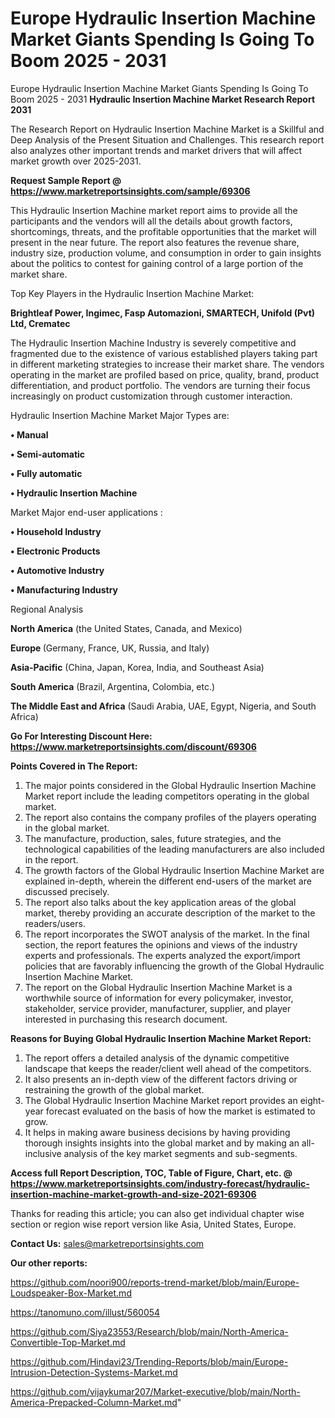 # Europe Hydraulic Insertion Machine Market Giants Spending Is Going To Boom 2025 - 2031
 Europe Hydraulic Insertion Machine Market Giants Spending Is Going To Boom 2025 - 2031
<strong>Hydraulic Insertion Machine Market Research Report 2031</strong>

The Research Report on Hydraulic Insertion Machine Market is a Skillful and Deep Analysis of the Present Situation and Challenges. This research report also analyzes other important trends and market drivers that will affect market growth over 2025-2031.

<strong>Request Sample Report @ <a href=https://www.marketreportsinsights.com/sample/69306>https://www.marketreportsinsights.com/sample/69306</a></strong>

This Hydraulic Insertion Machine market report aims to provide all the participants and the vendors will all the details about growth factors, shortcomings, threats, and the profitable opportunities that the market will present in the near future. The report also features the revenue share, industry size, production volume, and consumption in order to gain insights about the politics to contest for gaining control of a large portion of the market share.

Top Key Players in the Hydraulic Insertion Machine Market:

<strong>Brightleaf Power, Ingimec, Fasp Automazioni, SMARTECH, Unifold (Pvt) Ltd, Crematec</strong>

The Hydraulic Insertion Machine Industry is severely competitive and fragmented due to the existence of various established players taking part in different marketing strategies to increase their market share. The vendors operating in the market are profiled based on price, quality, brand, product differentiation, and product portfolio. The vendors are turning their focus increasingly on product customization through customer interaction.

Hydraulic Insertion Machine Market Major Types are:

<strong>• Manual

• Semi-automatic

• Fully automatic

• Hydraulic Insertion Machine</strong>

Market Major end-user applications :

<strong>• Household Industry

• Electronic Products

• Automotive Industry

• Manufacturing Industry</strong>

Regional Analysis

</u><strong><b>North America</b></strong> (the United States, Canada, and Mexico)

<strong><b>Europe </b></strong>(Germany, France, UK, Russia, and Italy)

<strong><b>Asia-Pacific</b></strong> (China, Japan, Korea, India, and Southeast Asia)

<strong><b>South America</b></strong> (Brazil, Argentina, Colombia, etc.)

<strong><b>The Middle East and Africa</b></strong> (Saudi Arabia, UAE, Egypt, Nigeria, and South Africa)

<strong>Go For Interesting Discount Here: <a href=https://www.marketreportsinsights.com/discount/69306>https://www.marketreportsinsights.com/discount/69306</a></strong>

<strong>Points Covered in The Report:</strong>
<ol>
  <li>The major points considered in the Global Hydraulic Insertion Machine Market report include the leading competitors operating in the global market.</li>
  <li>The report also contains the company profiles of the players operating in the global market.</li>
  <li>The manufacture, production, sales, future strategies, and the technological capabilities of the leading manufacturers are also included in the report.</li>
  <li>The growth factors of the Global Hydraulic Insertion Machine Market are explained in-depth, wherein the different end-users of the market are discussed precisely.</li>
  <li>The report also talks about the key application areas of the global market, thereby providing an accurate description of the market to the readers/users.</li>
  <li>The report incorporates the SWOT analysis of the market. In the final section, the report features the opinions and views of the industry experts and professionals. The experts analyzed the export/import policies that are favorably influencing the growth of the Global Hydraulic Insertion Machine Market.</li>
  <li>The report on the Global Hydraulic Insertion Machine Market is a worthwhile source of information for every policymaker, investor, stakeholder, service provider, manufacturer, supplier, and player interested in purchasing this research document.</li>
</ol>
<strong>Reasons for Buying Global Hydraulic Insertion Machine Market Report:</strong>

<ol>
  <li>The report offers a detailed analysis of the dynamic competitive landscape that keeps the reader/client well ahead of the competitors.</li>
  <li>It also presents an in-depth view of the different factors driving or restraining the growth of the global market.</li>
  <li>The Global Hydraulic Insertion Machine Market report provides an eight-year forecast evaluated on the basis of how the market is estimated to grow.</li>
  <li>It helps in making aware business decisions by having providing thorough insights insights into the global market and by making an all-inclusive analysis of the key market segments and sub-segments.</li>
</ol>
<strong>Access full Report Description, TOC, Table of Figure, Chart, etc. @ <a href=https://www.marketreportsinsights.com/industry-forecast/hydraulic-insertion-machine-market-growth-and-size-2021-69306>https://www.marketreportsinsights.com/industry-forecast/hydraulic-insertion-machine-market-growth-and-size-2021-69306</a></strong>


Thanks for reading this article; you can also get individual chapter wise section or region wise report version like Asia, United States, Europe.

<strong>Contact Us:</strong>
sales@marketreportsinsights.com

<strong>Our other reports:</strong>

<a href=https://github.com/noori900/reports-trend-market/blob/main/Europe-Loudspeaker-Box-Market.md>https://github.com/noori900/reports-trend-market/blob/main/Europe-Loudspeaker-Box-Market.md</a>

<a href=https://tanomuno.com/illust/560054>https://tanomuno.com/illust/560054</a>

<a href=https://github.com/Siya23553/Research/blob/main/North-America-Convertible-Top-Market.md>https://github.com/Siya23553/Research/blob/main/North-America-Convertible-Top-Market.md</a>

<a href=https://github.com/Hindavi23/Trending-Reports/blob/main/Europe-Intrusion-Detection-Systems-Market.md>https://github.com/Hindavi23/Trending-Reports/blob/main/Europe-Intrusion-Detection-Systems-Market.md</a>

<a href=https://github.com/vijaykumar207/Market-executive/blob/main/North-America-Prepacked-Column-Market.md>https://github.com/vijaykumar207/Market-executive/blob/main/North-America-Prepacked-Column-Market.md</a>"
